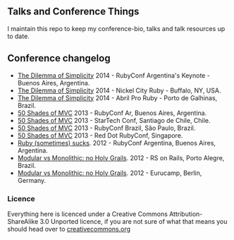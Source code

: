 ## Talks and Conference Things

I maintain this repo to keep my conference-bio, talks and talk resources up to date.


## Conference changelog

* [The Dilemma of Simplicity][simplicity]           2014 - RubyConf Argentina's Keynote - Buenos Aires, Argentina.
* [The Dilemma of Simplicity][simplicity]           2014 - Nickel City Ruby - Buffalo, NY, USA.
* [The Dilemma of Simplicity][simplicity]           2014 - Abril Pro Ruby - Porto de Galhinas, Brazil.
* [50 Shades of MVC][mvc]                           2013 - RubyConf Ar, Buenos Aires, Argentina.
* [50 Shades of MVC][mvc]                           2013 - StarTech Conf, Santiago de Chile, Chile.
* [50 Shades of MVC][mvc]                           2013 - RubyConf Brazil, São Paulo, Brazil.
* [50 Shades of MVC][mvc]                           2013 - Red Dot RubyConf, Singapore.
* [Ruby (sometimes) sucks][rss].                    2012 - RubyConf Argentina, Buenos Aires, Argentina.
* [Modular vs Monolithic: no Holy Grails][mvm].     2012 - RS on Rails, Porto Alegre, Brazil.
* [Modular vs Monolithic: no Holy Grails][mvm].     2012 - Eurucamp, Berlin, Germany.


### Licence

Everything here is licenced under a Creative Commons Attribution-ShareAlike 3.0 Unported licence, if you are not sure of what that means you should head over to [creativecommons.org](http://creativecommons.org)

[mvm]: https://github.com/pote/conference-resources/blob/master/talks/modular_vs_monolithic.md "Modular vs Monolithic"
[rss]: https://github.com/pote/conference-resources/blob/master/talks/ruby_sometimes_sucks.md "Ruby (sometimes) sucks"
[mvc]: https://github.com/pote/conference-resources/blob/master/talks/50_shades_of_mvc.md "50 Shades"
[simplicity]: https://github.com/pote/conference-resources/blob/master/talks/dilemma_of_simplicity.md
